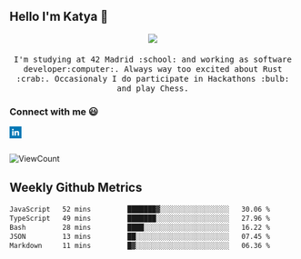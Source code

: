 
## Hello I'm Katya :wave:

<p align="center">
  <img src="https://raw.githubusercontent.com/coderjojo/coderjojo/master/img/github.gif" width=100>
  <br><br>
  <samp>
    I'm studying at 42 Madrid :school: </a> and working as software developer:computer:. Always way too excited about Rust :crab:. Occasionaly I do participate in Hackathons :bulb: and play Chess.
  </samp>
</p>

### Connect with me :smiley:
<a href="https://www.linkedin.com/in/ekaterina-prusakova-b209b494/">
  <img align="left" alt="Katya Prusakova" width="21px" src="https://raw.githubusercontent.com/edent/SuperTinyIcons/099dc12b59179d07d534069bc8551718f786d91a/images/svg/linkedin.svg" />
</a>
<br/><br/>


<!--  ![visitors](https://visitor-badge.glitch.me/badge?page_id=KatyaPrusakova/KatyaPrusakova) -->

![ViewCount](https://views.whatilearened.today/views/github/KatyaPrusakova/views.svg)

## Weekly Github Metrics

<!--START_SECTION:waka-->

```text
JavaScript   52 mins         ███████▓░░░░░░░░░░░░░░░░░   30.06 %
TypeScript   49 mins         ███████░░░░░░░░░░░░░░░░░░   27.96 %
Bash         28 mins         ████░░░░░░░░░░░░░░░░░░░░░   16.22 %
JSON         13 mins         ██░░░░░░░░░░░░░░░░░░░░░░░   07.45 %
Markdown     11 mins         █▓░░░░░░░░░░░░░░░░░░░░░░░   06.36 %
```

<!--END_SECTION:waka-->